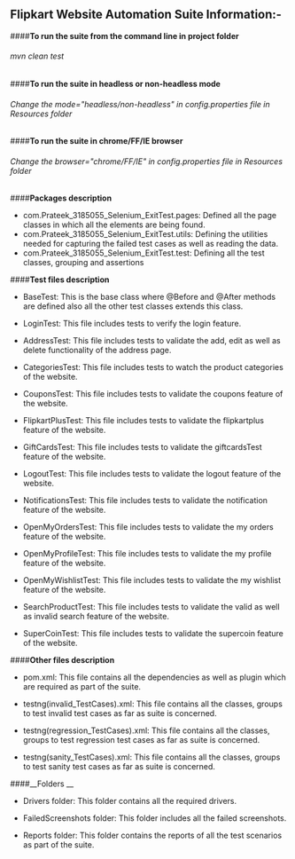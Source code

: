 ## Flipkart Website Automation Suite Information:-

####__To run the suite from the command line in project folder__
###### mvn clean test

####__To run the suite in headless or non-headless mode__
###### Change the mode="headless/non-headless" in config.properties file in Resources folder

####__To run the suite in chrome/FF/IE browser__
###### Change the browser="chrome/FF/IE" in config.properties file in Resources folder


####__Packages description__
- com.Prateek_3185055_Selenium_ExitTest.pages: Defined all the page classes in which all the elements are being found.
- com.Prateek_3185055_Selenium_ExitTest.utils: Defining the utilities needed for capturing the failed test cases as well as reading the data.
- com.Prateek_3185055_Selenium_ExitTest.test: Defining all the test classes, grouping and assertions


####__Test files description__
- BaseTest: This is the base class where @Before and @After methods are defined also all the other test classes extends this class.

- LoginTest: This file includes tests to verify the login feature.

- AddressTest: This file includes tests to validate the add, edit as well as delete functionality of the address page.

- CategoriesTest: This file includes tests to watch the product categories of the website.

- CouponsTest: This file includes tests to validate the coupons feature of the website.

- FlipkartPlusTest: This file includes tests to validate the flipkartplus feature of the website.

- GiftCardsTest: This file includes tests to validate the giftcardsTest feature of the website.

- LogoutTest: This file includes tests to validate the logout feature of the website.

- NotificationsTest: This file includes tests to validate the notification feature of the website.

- OpenMyOrdersTest: This file includes tests to validate the my orders feature of the website.

- OpenMyProfileTest: This file includes tests to validate the my profile feature of the website.

- OpenMyWishlistTest: This file includes tests to validate the my wishlist feature of the website.

- SearchProductTest: This file includes tests to validate the valid as well as invalid search feature of the website.

- SuperCoinTest: This file includes tests to validate the supercoin feature of the website.


####__Other files description__
- pom.xml: This file contains all the dependencies as well as plugin which are required as part of the suite.

- testng(invalid_TestCases).xml: This file contains all the classes, groups to test invalid test cases as far as suite is concerned.

- testng(regression_TestCases).xml: This file contains all the classes, groups to test regression test cases as far as suite is concerned.

- testng(sanity_TestCases).xml: This file contains all the classes, groups to test sanity test cases as far as suite is concerned.


####__Folders __
- Drivers folder: This folder contains all the required drivers. 

- FailedScreenshots folder: This folder includes all the failed screenshots.

- Reports folder: This folder contains the reports of all the test scenarios as part of the suite.



